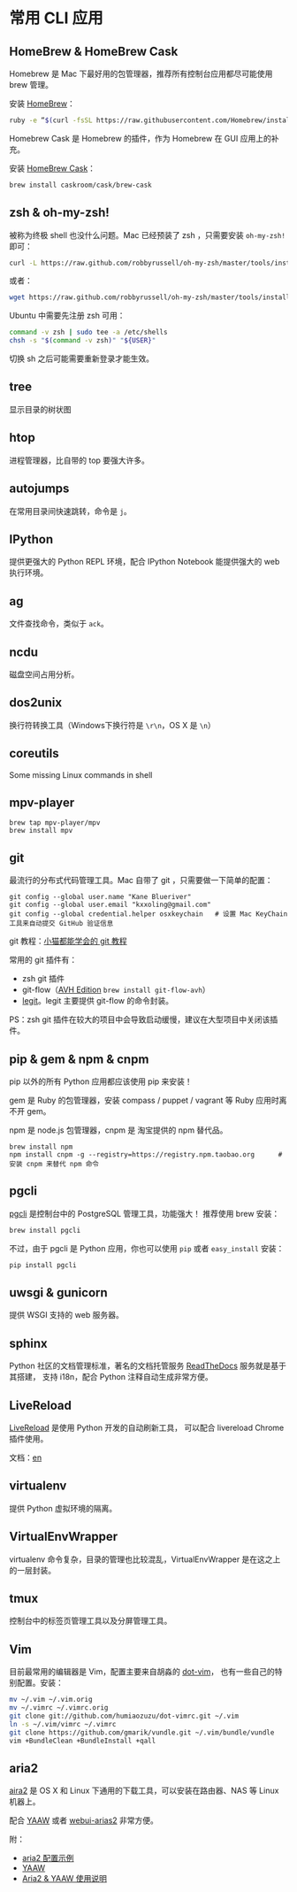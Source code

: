 # 常用 CLI 应用

## HomeBrew & HomeBrew Cask

Homebrew 是 Mac 下最好用的包管理器，推荐所有控制台应用都尽可能使用 brew 管理。

安装 [HomeBrew](http://brew.sh)：

```sh
ruby -e “$(curl -fsSL https://raw.githubusercontent.com/Homebrew/install/master/install)”
```

Homebrew Cask 是 Homebrew 的插件，作为 Homebrew 在 GUI 应用上的补充。

安装 [HomeBrew Cask](https://github.com/caskroom/homebrew-cask)：

```sh
brew install caskroom/cask/brew-cask
```


## zsh & oh-my-zsh!

被称为终极 shell 也没什么问题。Mac 已经预装了 zsh ，只需要安装 `oh-my-zsh!` 即可：

```sh
curl -L https://raw.github.com/robbyrussell/oh-my-zsh/master/tools/install.sh | sh
```

或者：

```sh
wget https://raw.github.com/robbyrussell/oh-my-zsh/master/tools/install.sh -O - | sh
```

Ubuntu 中需要先注册 zsh 可用：

```sh
command -v zsh | sudo tee -a /etc/shells
chsh -s "$(command -v zsh)" "${USER}"
```

切换 sh 之后可能需要重新登录才能生效。


## tree

显示目录的树状图



## htop

进程管理器，比自带的 top 要强大许多。



## autojumps

在常用目录间快速跳转，命令是 `j`。



## IPython

提供更强大的 Python REPL 环境，配合 IPython Notebook 能提供强大的 web 执行环境。



## ag

文件查找命令，类似于 `ack`。


## ncdu

磁盘空间占用分析。


## dos2unix

换行符转换工具（Windows下换行符是 ``\r\n``，OS X 是 ``\n``）


## coreutils

Some missing Linux commands in shell


## mpv-player

```
brew tap mpv-player/mpv
brew install mpv
```


## git

最流行的分布式代码管理工具。Mac 自带了 git ，只需要做一下简单的配置：

```shell
git config --global user.name "Kane Blueriver"
git config --global user.email "kxxoling@gmail.com"
git config --global credential.helper osxkeychain 	# 设置 Mac KeyChain 工具来自动提交 GitHub 验证信息
```

git 教程：[小猫都能学会的 git 教程](http://www.davidrevoy.com/article193/guide-building-krita-on-linux-for-cats)

常用的 git 插件有：

* zsh git 插件
* git-flow（[AVH Edition](https://github.com/petervanderdoes/gitflow) ``brew install git-flow-avh``）
* [legit](https://github.com/kennethreitz/legit)。legit 主要提供 git-flow 的命令封装。

PS：zsh git 插件在较大的项目中会导致启动缓慢，建议在大型项目中关闭该插件。


## pip & gem & npm & cnpm

pip 以外的所有 Python 应用都应该使用 pip 来安装！

gem 是 Ruby 的包管理器，安装 compass / puppet / vagrant 等 Ruby 应用时离不开 gem。

npm 是 node.js 包管理器，cnpm 是 淘宝提供的 npm 替代品。

```
brew install npm
npm install cnpm -g --registry=https://registry.npm.taobao.org 		# 安装 cnpm 来替代 npm 命令
```



## pgcli

[pgcli](https://github.com/amjith/pgcli) 是控制台中的 PostgreSQL 管理工具，功能强大！
推荐使用 brew 安装：

```sh
brew install pgcli
```

不过，由于 pgcli 是 Python 应用，你也可以使用 ``pip`` 或者 ``easy_install`` 安装：

```sh
pip install pgcli
```


## uwsgi & gunicorn

提供 WSGI 支持的 web 服务器。



## sphinx

Python 社区的文档管理标准，著名的文档托管服务 [ReadTheDocs](http://rtfd.org) 服务就是基于其搭建，
支持 i18n，配合 Python 注释自动生成非常方便。



## LiveReload

[LiveReload](https://github.com/lepture/python-livereload) 是使用 Python 开发的自动刷新工具，
可以配合 livereload Chrome 插件使用。

文档：[en](https://github.com/lepture/python-livereload)



## virtualenv

提供 Python 虚拟环境的隔离。



## VirtualEnvWrapper

virtualenv 命令复杂，目录的管理也比较混乱，VirtualEnvWrapper 是在这之上的一层封装。



## tmux

控制台中的标签页管理工具以及分屏管理工具。


## Vim

目前最常用的编辑器是 Vim，配置主要来自胡淼的 [dot-vim](https://github.com/humiaozuzu/dot-vimrc)，
也有一些自己的特别配置。安装：

```sh
mv ~/.vim ~/.vim.orig
mv ~/.vimrc ~/.vimrc.orig
git clone git://github.com/humiaozuzu/dot-vimrc.git ~/.vim
ln -s ~/.vim/vimrc ~/.vimrc
git clone https://github.com/gmarik/vundle.git ~/.vim/bundle/vundle
vim +BundleClean +BundleInstall +qall
```


## aria2

[aira2](http://aria2.sourceforge.net/) 是 OS X 和 Linux 下通用的下载工具，可以安装在路由器、NAS 等 Linux 机器上。

配合 [YAAW](https://github.com/binux/yaaw) 或者 [webui-arias2](https://github.com/ziahamza/webui-aria2) 非常方便。

附：
* [aria2 配置示例](http://blog.binux.me/2012/12/aria2-examples/)
* [YAAW](http://binux.github.io/yaaw/)
* [Aria2 & YAAW 使用说明](http://aria2c.com/usage.html)

